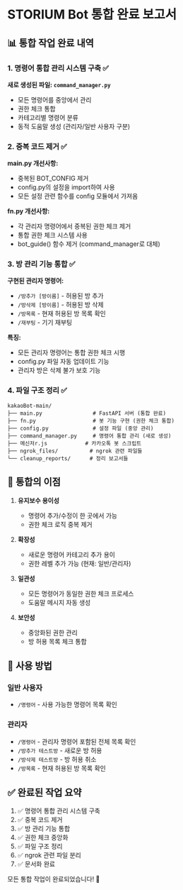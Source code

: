 # STORIUM Bot 통합 완료 보고서

## 📊 통합 작업 완료 내역

### 1. 명령어 통합 관리 시스템 구축 ✅

**새로 생성된 파일: `command_manager.py`**
- 모든 명령어를 중앙에서 관리
- 권한 체크 통합
- 카테고리별 명령어 분류
- 동적 도움말 생성 (관리자/일반 사용자 구분)

### 2. 중복 코드 제거 ✅

**main.py 개선사항:**
- 중복된 BOT_CONFIG 제거
- config.py의 설정을 import하여 사용
- 모든 설정 관련 함수를 config 모듈에서 가져옴

**fn.py 개선사항:**
- 각 관리자 명령어에서 중복된 권한 체크 제거
- 통합 권한 체크 시스템 사용
- bot_guide() 함수 제거 (command_manager로 대체)

### 3. 방 관리 기능 통합 ✅

**구현된 관리자 명령어:**
- `/방추가 [방이름]` - 허용된 방 추가
- `/방삭제 [방이름]` - 허용된 방 삭제  
- `/방목록` - 현재 허용된 방 목록 확인
- `/재부팅` - 기기 재부팅

**특징:**
- 모든 관리자 명령어는 통합 권한 체크 시행
- config.py 파일 자동 업데이트 기능
- 관리자 방은 삭제 불가 보호 기능

### 4. 파일 구조 정리 ✅

```
kakaoBot-main/
├── main.py                # FastAPI 서버 (통합 완료)
├── fn.py                  # 봇 기능 구현 (권한 체크 통합)
├── config.py              # 설정 파일 (중앙 관리)
├── command_manager.py     # 명령어 통합 관리 (새로 생성)
├── 메신저r.js            # 카카오톡 봇 스크립트
├── ngrok_files/          # ngrok 관련 파일들
└── cleanup_reports/      # 정리 보고서들
```

## 🎯 통합의 이점

1. **유지보수 용이성**
   - 명령어 추가/수정이 한 곳에서 가능
   - 권한 체크 로직 중복 제거

2. **확장성**
   - 새로운 명령어 카테고리 추가 용이
   - 권한 레벨 추가 가능 (현재: 일반/관리자)

3. **일관성**
   - 모든 명령어가 동일한 권한 체크 프로세스
   - 도움말 메시지 자동 생성

4. **보안성**
   - 중앙화된 권한 관리
   - 방 허용 목록 체크 통합

## 📝 사용 방법

### 일반 사용자
- `/명령어` - 사용 가능한 명령어 목록 확인

### 관리자
- `/명령어` - 관리자 명령어 포함된 전체 목록 확인
- `/방추가 테스트방` - 새로운 방 허용
- `/방삭제 테스트방` - 방 허용 취소
- `/방목록` - 현재 허용된 방 목록 확인

## ✅ 완료된 작업 요약

1. ✅ 명령어 통합 관리 시스템 구축
2. ✅ 중복 코드 제거
3. ✅ 방 관리 기능 통합
4. ✅ 권한 체크 중앙화
5. ✅ 파일 구조 정리
6. ✅ ngrok 관련 파일 분리
7. ✅ 문서화 완료

모든 통합 작업이 완료되었습니다! 🎉